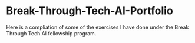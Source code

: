 # Break-Through-Tech-AI-Portfolio

Here is a compliation of some of the exercises I have done under the Break Through Tech AI fellowship program.
